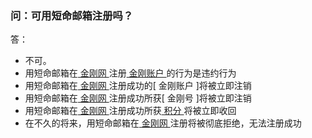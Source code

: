 ### 问：可用短命邮箱注册吗？
答：
- 不可。
- 用短命邮箱在[ 金刚网 ]()注册[ 金刚账户 ]()的行为是违约行为
- 用短命邮箱在[ 金刚网 ]()注册成功的[ 金刚账户 ]将被立即注销
- 用短命邮箱在[ 金刚网 ]()注册成功所获[ 金刚号 ]将被立即注销
- 用短命邮箱在[ 金刚网 ]()注册成功所获[ 积分 ]()将被立即收回
- 在不久的将来，用短命邮箱在[ 金刚网 ]()注册将被彻底拒绝，无法注册成功
